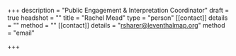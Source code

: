 +++
description = "Public Engagement & Interpretation Coordinator"
draft = true
headshot = ""
title = "Rachel Mead"
type = "person"
[[contact]]
details = ""
method = ""
[[contact]]
details = "<rsharer@leventhalmap.org>"
method = "email"

+++
